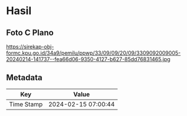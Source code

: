 # Hasil

## Foto C Plano

https://sirekap-obj-formc.kpu.go.id/34a9/pemilu/ppwp/33/09/09/20/09/3309092009005-20240214-141737--fea66d06-9350-4127-b627-85dd76831465.jpg


## Metadata

| Key        | Value               |
| ---------- | ------------------- |
| Time Stamp | 2024-02-15 07:00:44 |




